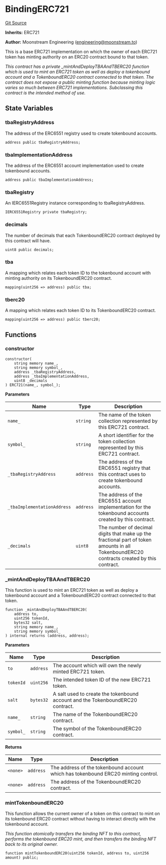 # BindingERC721
[Git Source](https://github.com/moonstream-to/tokenbound-erc20/blob/bc035748c1f27eaf04a1c7efb8b24f0c6f79bb6a/src/BindingERC721.sol)

**Inherits:**
ERC721

**Author:**
Moonstream Engineering (engineering@moonstream.to)

This is a base ERC721 implementation on which the owner of each ERC721 token has minting authority on
an ERC20 contract bound to that token.

*This contract has a private _mintAndDeployTBAAndTBERC20 function which is used to mint an ERC721 token as well
as deploy a tokenbound account and a TokenboundERC20 contract connected to that token. The contract does not
expose a public minting function because minting logic varies so much between ERC721 implementations.
Subclassing this contract is the intended method of use.*


## State Variables
### tbaRegistryAddress
The address of the ERC6551 registry used to create tokenbound accounts.


```solidity
address public tbaRegistryAddress;
```


### tbaImplementationAddress
The address of the ERC6551 account implementation used to create tokenbound accounts.


```solidity
address public tbaImplementationAddress;
```


### tbaRegistry
An IERC6551Registry instance corresponding to tbaRegistryAddress.


```solidity
IERC6551Registry private tbaRegistry;
```


### decimals
The number of decimals that each TokenboundERC20 contract deployed by this contract will have.


```solidity
uint8 public decimals;
```


### tba
A mapping which relates each token ID to the tokenbound account with minting authority on its TokenboundERC20 contract.


```solidity
mapping(uint256 => address) public tba;
```


### tberc20
A mapping which relates each token ID to its TokenboundERC20 contract.


```solidity
mapping(uint256 => address) public tberc20;
```


## Functions
### constructor


```solidity
constructor(
    string memory name_,
    string memory symbol_,
    address _tbaRegistryAddress,
    address _tbaImplementationAddress,
    uint8 _decimals
) ERC721(name_, symbol_);
```
**Parameters**

|Name|Type|Description|
|----|----|-----------|
|`name_`|`string`|The name of the token collection represented by this ERC721 contract.|
|`symbol_`|`string`|A short identifier for the token collection represented by this ERC721 contract.|
|`_tbaRegistryAddress`|`address`|The address of the ERC6551 registry that this contract uses to create tokenbound accounts.|
|`_tbaImplementationAddress`|`address`|The address of the ERC6551 account implementation for the tokenbound accounts created by this contract.|
|`_decimals`|`uint8`|The number of decimal digits that make up the fractional part of token amounts in all TokenboundERC20 contracts created by this contract.|


### _mintAndDeployTBAAndTBERC20

This function is used to mint an ERC721 token as well as deploy a tokenbound account and a TokenboundERC20 contract connected to that token.


```solidity
function _mintAndDeployTBAAndTBERC20(
    address to,
    uint256 tokenId,
    bytes32 salt,
    string memory name_,
    string memory symbol_
) internal returns (address, address);
```
**Parameters**

|Name|Type|Description|
|----|----|-----------|
|`to`|`address`|The account which will own the newly minted ERC721 token.|
|`tokenId`|`uint256`|The intended token ID of the new ERC721 token.|
|`salt`|`bytes32`|A salt used to create the tokenbound account and the TokenboundERC20 contract.|
|`name_`|`string`|The name of the TokenboundERC20 contract.|
|`symbol_`|`string`|The symbol of the TokenboundERC20 contract.|

**Returns**

|Name|Type|Description|
|----|----|-----------|
|`<none>`|`address`|The address of the tokenbound account which has tokenbound ERC20 minting control.|
|`<none>`|`address`|The address of the TokenboundERC20 contract.|


### mintTokenboundERC20

This function allows the current owner of a token on this contract to mint on its tokenbound ERC20 contract
without having to interact directly with the tokenbound account.

*This function atomically transfers the binding NFT to this contract, performs the tokenbound ERC20 mint, and then
transfers the binding NFT back to its original owner.*


```solidity
function mintTokenboundERC20(uint256 tokenId, address to, uint256 amount) public;
```

